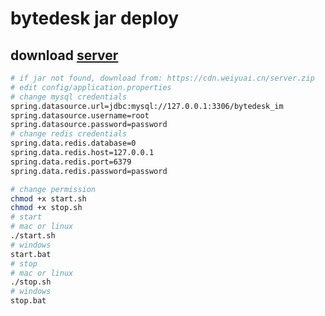 <!--
 * @Author: jackning 270580156@qq.com
 * @Date: 2024-08-09 10:08:02
 * @LastEditors: jackning 270580156@qq.com
 * @LastEditTime: 2024-10-23 15:07:58
 * @Description: bytedesk.com https://github.com/Bytedesk/bytedesk
 *   Please be aware of the BSL license restrictions before installing Bytedesk IM – 
 *  selling, reselling, or hosting Bytedesk IM as a service is a breach of the terms and automatically terminates your rights under the license. 
 *  仅支持企业内部员工自用，严禁私自用于销售、二次销售或者部署SaaS方式销售 
 *  Business Source License 1.1: https://github.com/Bytedesk/bytedesk/blob/main/LICENSE 
 *  contact: 270580156@qq.com 
 *  联系：270580156@qq.com
 * Copyright (c) 2024 by bytedesk.com, All Rights Reserved. 
-->
# bytedesk jar deploy

## download [server](https://cdn.weiyuai.cn/server.zip)

```bash
# if jar not found, download from: https://cdn.weiyuai.cn/server.zip
# edit config/application.properties
# change mysql credentials
spring.datasource.url=jdbc:mysql://127.0.0.1:3306/bytedesk_im
spring.datasource.username=root
spring.datasource.password=password
# change redis credentials
spring.data.redis.database=0
spring.data.redis.host=127.0.0.1
spring.data.redis.port=6379
spring.data.redis.password=password

# change permission
chmod +x start.sh
chmod +x stop.sh
# start
# mac or linux
./start.sh
# windows
start.bat
# stop
# mac or linux
./stop.sh
# windows
stop.bat
```
